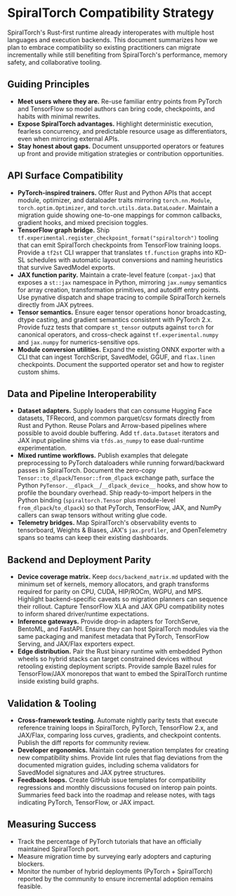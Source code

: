 # SpiralTorch Compatibility Strategy

SpiralTorch's Rust-first runtime already interoperates with multiple host languages and
execution backends. This document summarizes how we plan to embrace compatibility so
existing practitioners can migrate incrementally while still benefiting from SpiralTorch's
performance, memory safety, and collaborative tooling.

## Guiding Principles
- **Meet users where they are.** Re-use familiar entry points from PyTorch and TensorFlow
  so model authors can bring code, checkpoints, and habits with minimal rewrites.
- **Expose SpiralTorch advantages.** Highlight deterministic execution, fearless
  concurrency, and predictable resource usage as differentiators, even when mirroring
  external APIs.
- **Stay honest about gaps.** Document unsupported operators or features up front and
  provide mitigation strategies or contribution opportunities.

## API Surface Compatibility
- **PyTorch-inspired trainers.** Offer Rust and Python APIs that accept module, optimizer,
  and dataloader traits mirroring `torch.nn.Module`, `torch.optim.Optimizer`, and
  `torch.utils.data.DataLoader`. Maintain a migration guide showing one-to-one mappings
  for common callbacks, gradient hooks, and mixed precision toggles.
- **TensorFlow graph bridge.** Ship `tf.experimental.register_checkpoint_format("spiraltorch")`
  tooling that can emit SpiralTorch checkpoints from TensorFlow training loops. Provide a
  `tf2st` CLI wrapper that translates `tf.function` graphs into KD-SL schedules with
  automatic layout conversions and naming heuristics that survive SavedModel exports.
- **JAX function parity.** Maintain a crate-level feature (`compat-jax`) that exposes a
  `st::jax` namespace in Python, mirroring `jax.numpy` semantics for array creation,
  transformation primitives, and autodiff entry points. Use pynative dispatch and shape
  tracing to compile SpiralTorch kernels directly from JAX pytrees.
- **Tensor semantics.** Ensure eager tensor operations honor broadcasting, dtype casting,
  and gradient semantics consistent with PyTorch 2.x. Provide fuzz tests that compare
  `st_tensor` outputs against `torch` for canonical operators, and cross-check against
  `tf.experimental.numpy` and `jax.numpy` for numerics-sensitive ops.
- **Module conversion utilities.** Expand the existing ONNX exporter with a CLI that can
  ingest TorchScript, SavedModel, GGUF, and `flax.linen` checkpoints. Document the
  supported operator set and how to register custom shims.

## Data and Pipeline Interoperability
- **Dataset adapters.** Supply loaders that can consume Hugging Face datasets, TFRecord,
  and common parquet/csv formats directly from Rust and Python. Reuse Polars and
  Arrow-based pipelines where possible to avoid double buffering. Add `tf.data.Dataset`
  iterators and JAX input pipeline shims via `tfds.as_numpy` to ease dual-runtime
  experimentation.
- **Mixed runtime workflows.** Publish examples that delegate preprocessing to PyTorch
  dataloaders while running forward/backward passes in SpiralTorch. Document the
  zero-copy `Tensor::to_dlpack`/`Tensor::from_dlpack` exchange path, surface the
  Python `PyTensor.__dlpack__`/`__dlpack_device__` hooks, and show how to profile the
  boundary overhead. Ship ready-to-import helpers in the Python binding (`spiraltorch.Tensor`
  plus module-level `from_dlpack`/`to_dlpack`) so that PyTorch, TensorFlow, JAX, and NumPy
  callers can swap tensors without writing glue code.
- **Telemetry bridges.** Map SpiralTorch's observability events to tensorboard, Weights &
  Biases, JAX's `jax.profiler`, and OpenTelemetry spans so teams can keep their existing dashboards.

## Backend and Deployment Parity
- **Device coverage matrix.** Keep `docs/backend_matrix.md` updated with the minimum set
  of kernels, memory allocators, and graph transforms required for parity on CPU, CUDA,
  HIP/ROCm, WGPU, and MPS. Highlight backend-specific caveats so migration planners can
  sequence their rollout. Capture TensorFlow XLA and JAX GPU compatibility notes to inform
  shared driver/runtime expectations.
- **Inference gateways.** Provide drop-in adapters for TorchServe, BentoML, and FastAPI.
  Ensure they can host SpiralTorch modules via the same packaging and manifest metadata
  that PyTorch, TensorFlow Serving, and JAX/Flax exporters expect.
- **Edge distribution.** Pair the Rust binary runtime with embedded Python wheels so
  hybrid stacks can target constrained devices without retooling existing deployment
  scripts. Provide sample Bazel rules for TensorFlow/JAX monorepos that want to embed the
  SpiralTorch runtime inside existing build graphs.

## Validation & Tooling
- **Cross-framework testing.** Automate nightly parity tests that execute reference
  training loops in SpiralTorch, PyTorch, TensorFlow 2.x, and JAX/Flax, comparing loss
  curves, gradients, and checkpoint contents. Publish the diff reports for community review.
- **Developer ergonomics.** Maintain code generation templates for creating new
  compatibility shims. Provide lint rules that flag deviations from the documented
  migration guides, including schema validators for SavedModel signatures and JAX pytree
  structures.
- **Feedback loops.** Create GitHub issue templates for compatibility regressions and
  monthly discussions focused on interop pain points. Summaries feed back into the
  roadmap and release notes, with tags indicating PyTorch, TensorFlow, or JAX impact.

## Measuring Success
- Track the percentage of PyTorch tutorials that have an officially maintained
  SpiralTorch port.
- Measure migration time by surveying early adopters and capturing blockers.
- Monitor the number of hybrid deployments (PyTorch + SpiralTorch) reported by the
  community to ensure incremental adoption remains feasible.
